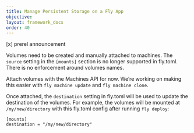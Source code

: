 ```yaml
---
title: Manage Persistent Storage on a Fly App
objective: 
layout: framework_docs
order: 40
---
```


[x] prerel announcement


Volumes need to be created and manually attached to machines. The `source` setting in the `[mounts]` section is no longer supported in fly.toml. There is no enforcement around volumes names.

Attach volumes with the Machines API for now. We’re working on making this easier with `fly machine update` and `fly machine clone`.

Once attached, the `destination` setting in fly.toml will be used to update the destination of the volumes. For example, the volumes will be mounted at `/my/new/directory` with this fly.toml config after running `fly deploy`:

```
[mounts]
destination = "/my/new/directory"
```
